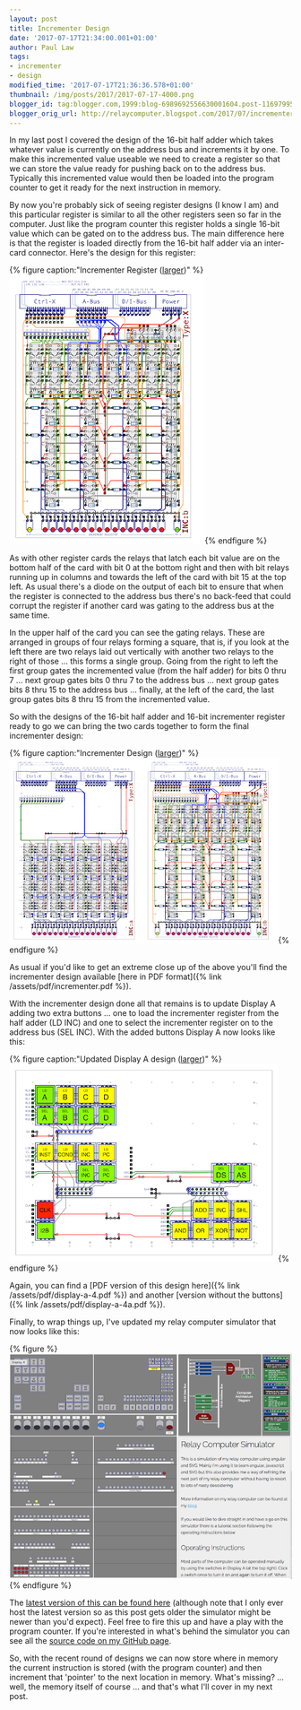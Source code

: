 ```yaml
---
layout: post
title: Incrementer Design
date: '2017-07-17T21:34:00.001+01:00'
author: Paul Law
tags:
- incrementer
- design
modified_time: '2017-07-17T21:36:36.578+01:00'
thumbnail: /img/posts/2017/2017-07-17-4000.png
blogger_id: tag:blogger.com,1999:blog-6989692556630001604.post-1169799515837849020
blogger_orig_url: http://relaycomputer.blogspot.com/2017/07/incrementer-design.html
---
```


In my last post I covered the 
design of the 16-bit half adder which takes whatever value is currently on the 
address bus and increments it by one. To make this incremented value useable 
we need to create a register so that we can store the value ready for pushing 
back on to the address bus. Typically this incremented value would then be 
loaded into the program counter to get it ready for the next instruction in 
memory.

By now you're probably sick of seeing register designs (I 
know I am) and this particular register is similar to all the other registers 
seen so far in the computer. Just like the program counter this register holds 
a single 16-bit value which can be gated on to the address bus. The main 
difference here is that the register is loaded directly from the 16-bit half 
adder via an inter-card connector. Here's the design for this register:

{% figure caption:"Incrementer Register ([larger](/assets/img/posts/2017/2017-07-17-1000.png))" %}![Incrementer Register](/assets/img/posts/2017/2017-07-17-0000.png){% endfigure %}

As with other register 
cards the relays that latch each bit value are on the bottom half of the card 
with bit 0 at the bottom right and then with bit relays running up in columns 
and towards the left of the card with bit 15 at the top left. As usual there's 
a diode on the output of each bit to ensure that when the register is 
connected to the address bus there's no back-feed that could corrupt the 
register if another card was gating to the address bus at the same time.

In the upper half of the card you can see the gating relays. These are 
arranged in groups of four relays forming a square, that is, if you look at 
the left there are two relays laid out vertically with another two relays to 
the right of those ... this forms a single group. Going from the right to left 
the first group gates the incremented value (from the half adder) for bits 0 
thru 7 ... next group gates bits 0 thru 7 to the address bus ... next group 
gates bits 8 thru 15 to the address bus ... finally, at the left of the card, 
the last group gates bits 8 thru 15 from the incremented value.

So 
with the designs of the 16-bit half adder and 16-bit incrementer register 
ready to go we can bring the two cards together to form the final incrementer 
design:

{% figure caption:"Incrementer Design ([larger](/assets/img/posts/2017/2017-07-17-1001.png))" %}![Incrementer Design](/assets/img/posts/2017/2017-07-17-0001.png){% endfigure %}

As usual if you'd like to 
get an extreme close up of the above you'll find the incrementer design 
available [here in PDF format]({% link /assets/pdf/incrementer.pdf %}).

With the incrementer 
design done all that remains is to update Display A adding two extra buttons 
... one to load the incrementer register from the half adder (LD INC) and one 
to select the incrementer register on to the address bus (SEL INC). With the 
added buttons Display A now looks like this:

{% figure caption:"Updated Display A design ([larger](/assets/img/posts/2017/2017-07-17-1002.png))" %}![Updated Display A design](/assets/img/posts/2017/2017-07-17-0002.png){% endfigure %}

Again, you can find a 
[PDF version of this design here]({% link /assets/pdf/display-a-4.pdf %}) and another [version without the buttons]({% link /assets/pdf/display-a-4a.pdf %}).

Finally, to wrap 
things up, I've updated my relay computer simulator that now looks like 
this:

{% figure %}![Relay Computer Simulator updated for Incrementer](/assets/img/posts/2017/2017-07-17-0003.png){% endfigure %}

The [latest version of this can be found here](http://80nd.co.uk/relaycomputer/) (although note 
that I only ever host the latest version so as this post gets older the 
simulator might be newer than you'd expect). Feel free to fire this up and 
have a play with the program counter. If you're interested in what's behind 
the simulator you can see all the [source code on my GitHub page](https://github.com/paul80nd/relay-computer).

So, with the recent round of designs we can 
now store where in memory the current instruction is stored (with the program 
counter) and then increment that 'pointer' to the next location in memory. 
What's missing? ... well, the memory itself of course ... and that's what I'll 
cover in my next post. 
